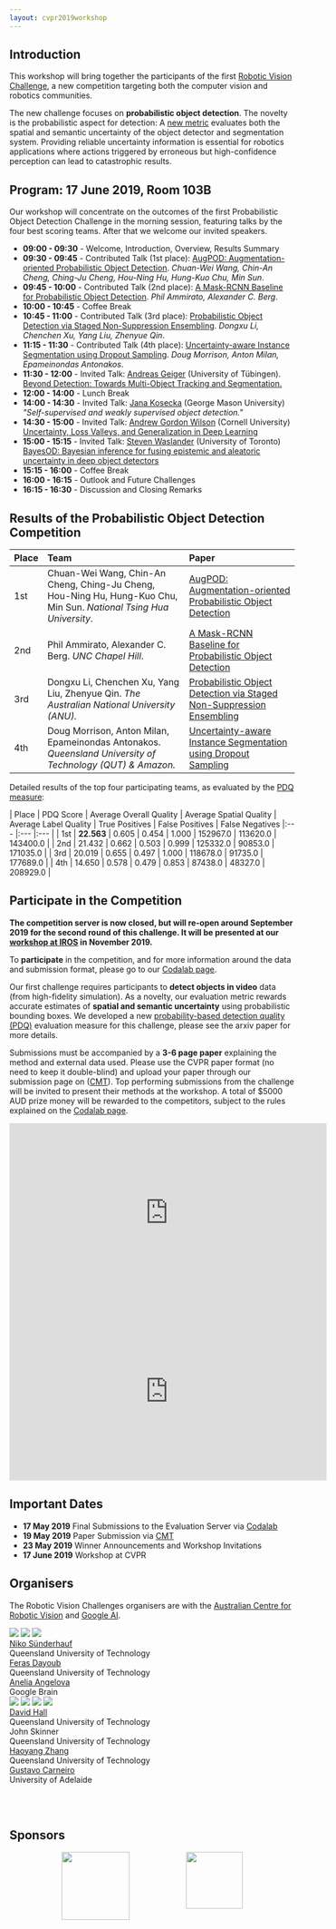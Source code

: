 ```yaml
---
layout: cvpr2019workshop
---
```


## Introduction

This workshop will bring together the participants of the first [Robotic Vision Challenge](object-detection), a new competition targeting both the computer vision and robotics communities.

The new challenge focuses on **probabilistic object detection**. The novelty is the probabilistic aspect for detection: A [new metric](https://arxiv.org/abs/1811.10800) evaluates both the spatial and semantic uncertainty of the object detector and segmentation system. Providing reliable uncertainty information is essential for robotics applications where actions triggered by erroneous but high-confidence perception can lead to catastrophic results.

## Program: 17 June 2019, Room 103B

Our workshop will concentrate on the outcomes of the first Probabilistic Object Detection Challenge in the morning session, featuring talks by the four best scoring teams. After that we welcome our invited speakers.

 * **09:00 - 09:30** -   Welcome, Introduction, Overview, Results Summary
 * **09:30 - 09:45** -   Contributed Talk (1st place): [AugPOD: Augmentation-oriented Probabilistic Object Detection](assets/papers/CVPR19/rvc_1.pdf). _Chuan-Wei Wang, Chin-An Cheng, Ching-Ju Cheng, Hou-Ning Hu, Hung-Kuo Chu, Min Sun_.
 * **09:45 - 10:00** -   Contributed Talk (2nd place): [A Mask-RCNN Baseline for Probabilistic Object Detection](assets/papers/CVPR19/rvc_2.pdf). _Phil Ammirato, Alexander C. Berg_.
 * **10:00 - 10:45** -   Coffee Break
 * **10:45 - 11:00** -   Contributed Talk (3rd place): [Probabilistic Object Detection via Staged Non-Suppression Ensembling](assets/papers/CVPR19/rvc_3.pdf). _Dongxu Li, Chenchen Xu, Yang Liu, Zhenyue Qin_.
 * **11:15 - 11:30** -   Contributed Talk (4th place): [Uncertainty-aware Instance Segmentation using Dropout Sampling](assets/papers/CVPR19/rvc_4.pdf). _Doug Morrison, Anton Milan, Epameinondas Antonakos_.
 * **11:30 - 12:00** -   Invited Talk: [Andreas Geiger](http://www.cvlibs.net/) (University of Tübingen). [Beyond Detection: Towards Multi-Object Tracking and Segmentation.](/assets/slides/2019-CVPR-Geiger.pdf)
 * **12:00 - 14:00** -   Lunch Break
 * **14:00 - 14:30** -   Invited Talk: [Jana Kosecka](https://cs.gmu.edu/~kosecka/) (George Mason University) _"Self-supervised and weakly supervised object detection."_
 * **14:30 - 15:00** -   Invited Talk: [Andrew Gordon Wilson](https://people.orie.cornell.edu/andrew/) (Cornell University) [Uncertainty, Loss Valleys, and Generalization in Deep Learning](/assets/slides/2019-CVPR-Wilson.pdf)
 * **15:00 - 15:15** -   Invited Talk: [Steven Waslander](trailab.utias.utoronto.ca/) (University of Toronto) [BayesOD: Bayesian inference for fusing epistemic and aleatoric uncertainty in deep object detectors](/assets/slides/2019-CVPR-Waslander.pdf)
 * **15:15 - 16:00** -   Coffee Break
 * **16:00 - 16:15** -   Outlook and Future Challenges
 * **16:15 - 16:30** -   Discussion and Closing Remarks




## Results of the Probabilistic Object Detection Competition

| Place | Team | Paper |
|:--- |:--- |:--- |
| 1st | Chuan-Wei Wang, Chin-An Cheng, Ching-Ju Cheng, Hou-Ning Hu, Hung-Kuo Chu, Min Sun. _National Tsing Hua University_. |[AugPOD: Augmentation-oriented Probabilistic Object Detection](assets/papers/CVPR19/rvc_1.pdf) |
| 2nd | Phil Ammirato, Alexander C. Berg. _UNC Chapel Hill_. | [A Mask-RCNN Baseline for Probabilistic Object Detection](assets/papers/CVPR19/rvc_2.pdf) |
| 3rd | Dongxu Li, Chenchen Xu, Yang Liu, Zhenyue Qin. _The Australian National University (ANU)._ | [Probabilistic Object Detection via Staged Non-Suppression Ensembling](assets/papers/CVPR19/rvc_3.pdf) |
| 4th | Doug Morrison, Anton Milan, Epameinondas Antonakos. _Queensland University of Technology (QUT) & Amazon._ | [Uncertainty-aware Instance Segmentation using Dropout Sampling](assets/papers/CVPR19/rvc_4.pdf) |


Detailed results of the top four participating teams, as evaluated by the [PDQ measure](https://arxiv.org/abs/1811.10800):

| Place | PDQ Score | Average Overall Quality | Average Spatial Quality | Average Label Quality | True Positives | False Positives | False Negatives
|:--- |:--- |:--- |
| 1st | **22.563** | 0.605 | 0.454 | 1.000 | 152967.0 | 113620.0 | 143400.0 |
| 2nd | 21.432 | 0.662 | 0.503 | 0.999 | 125332.0 | 90853.0 | 171035.0 |
| 3rd | 20.019 | 0.655 | 0.497 | 1.000 | 118678.0 | 91735.0 | 177689.0 |
| 4th | 14.650 | 0.578 | 0.479 | 0.853 | 87438.0 | 48327.0 | 208929.0 |

## Participate in the Competition

**The competition server is now closed, but will re-open around September 2019 for the second round of this challenge. It will be presented at our [workshop at IROS](iros2019) in November 2019.**

To **participate** in the competition, and for more information around the data and submission format, please go to our [Codalab page](https://competitions.codalab.org/competitions/20940).

Our first challenge requires participants to **detect objects in video** data (from high-fidelity simulation). As a novelty, our evaluation metric rewards accurate estimates of **spatial and semantic uncertainty** using probabilistic bounding boxes.
We developed a new [probability-based detection quality (PDQ)](https://arxiv.org/abs/1811.10800) evaluation measure for this challenge, please see the arxiv paper for more details.

Submissions must be accompanied by a **3-6 page paper** explaining the method and external data used. Please use the CVPR paper format (no need to keep it double-blind) and upload your paper through our submission page on ([CMT](https://cmt3.research.microsoft.com/ROBVISCHALLENGE2019/)). Top performing submissions from the challenge will be invited to present their methods at the workshop. A total of $5000 AUD prize money will be rewarded to the competitors, subject to the rules explained on the [Codalab page](https://competitions.codalab.org/competitions/20940).

<center>
<iframe width="560" height="315"  src="https://www.youtube.com/embed/6TR97EKUlaM" frameborder="0" allow="accelerometer; autoplay; encrypted-media; gyroscope; picture-in-picture" allowfullscreen></iframe>
<iframe width="560" height="315" src="https://www.youtube.com/embed/LzyTHktKUZ4" frameborder="0" allow="accelerometer; autoplay; encrypted-media; gyroscope; picture-in-picture" allowfullscreen></iframe>
</center>

## Important Dates
  * **17 May 2019** Final Submissions to the Evaluation Server via  [Codalab](https://competitions.codalab.org/competitions/20940)
  * **19 May 2019** Paper Submission via [CMT](https://cmt3.research.microsoft.com/ROBVISCHALLENGE2019/)
  * **23 May 2019** Winner Announcements and Workshop Invitations
  * **17 June 2019** Workshop at CVPR

<!-- ## Invited Speakers
  * [Jana Kosecka](https://cs.gmu.edu/~kosecka/) (George Mason University)
  * [Andreas Geiger](http://www.cvlibs.net/) (University of Tübingen)
  * [Ingmar Posner](https://ori.ox.ac.uk/ori-people/ingmar-posner/) (University of Oxford) -->


## Organisers

The Robotic Vision Challenges organisers are with the [Australian Centre for Robotic Vision](http://www.roboticvision.org) and [Google AI](http://ai.google/).

<div class="portrait_row">
<img class="col fith portrait" src="assets/img/niko.jpg"/>  
<img class="col fith portrait" src="assets/img/feras.jpg"/>
<img class="col fith portrait" src="assets/img/anelia2.jpg"/>
</div>
<div class="col fith caption">
      <a href="http://www.nikosuenderhauf.info">Niko Sünderhauf</a><br>Queensland University of Technology
</div>
<div class="col fith caption">
      <a href="http://www.ferasdayoub.com">Feras Dayoub</a> <br>Queensland University of Technology
</div>
<div class="col fith caption">
      <a href="https://ai.google/research/people/AneliaAngelova">Anelia Angelova</a> <br> Google Brain
</div>


<div class="portrait_row">
<img class="col fith portrait" src="assets/img/david.jpg"/>
<img class="col fith portrait" src="assets/img/john.jpg"/>
<img class="col fith portrait" src="assets/img/haoyang.jpg"/>
<img class="col fith portrait" src="assets/img/gustavo.jpg"/>  
</div>
<div class="col fith caption">
      <a href="https://sites.google.com/view/davidhallcv/home">David Hall</a> <br>Queensland University of Technology
</div>
<div class="col fith caption">
      John Skinner <br>Queensland University of Technology
</div>
<div class="col fith caption">
      <a href="https://staff.qut.edu.au/staff/haoyang.zhang.acrv">Haoyang Zhang</a> <br>Queensland University of Technology
</div>
<div class="col fith caption">
      <a href="https://cs.adelaide.edu.au/~carneiro/">Gustavo Carneiro</a> <br> University of Adelaide
</div>


<br><br>

## Sponsors
<div style="display:flex; justify-content:center;">
<a href="http://www.roboticvision.org"><img style="height:120px;" src="assets/img/acrv.png"></a>
<a href="http://ai.google"><img style="margin-left:100px; height:100px" src="assets/img/google-logo.png"></a>
</div>
